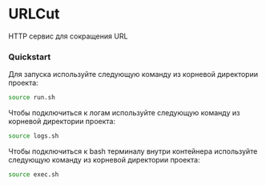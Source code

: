 # URLCut
HTTP сервис для сокращения URL

### Quickstart
Для запуска используйте следующую команду из корневой директории проекта:

```bash
source run.sh
```

Чтобы подключиться к логам используйте следующую команду из корневой директории проекта:

```bash
source logs.sh
```

Чтобы подключиться к bash терминалу внутри контейнера используйте следующую команду из корневой директории проекта:

```bash
source exec.sh
```